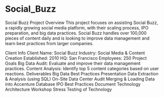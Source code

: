 # Social_Buzz

Social Buzz Project
Overview
This project focuses on assisting Social Buzz, a rapidly growing social media platform, with their scaling process, IPO preparation, and big data practices. Social Buzz handles over 100,000 pieces of content daily and is looking to improve data management and learn best practices from larger companies.

Client Info
Client Name: Social Buzz
Industry: Social Media & Content Creation
Established: 2010
HQ: San Francisco
Employees: 250
Project Goals
Big Data Audit: Evaluate and improve their data management practices.
Content Analysis: Identify top 5 content categories based on user reactions.
Deliverables
Big Data Best Practices Presentation
Data Extraction & Analysis (using SQL)
On-Site Data Center Audit
Merging & Loading Data into Accenture Database
IPO Best Practices Document
Technology Architecture Workshop
Stress Testing of Technology
